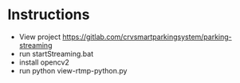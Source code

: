 # Instructions
- View project https://gitlab.com/crvsmartparkingsystem/parking-streaming
- run startStreaming.bat
- install opencv2
- run python view-rtmp-python.py